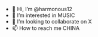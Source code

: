 - 👋 Hi, I’m @harmonous12
- 👀 I’m interested in MUSIC
- 💞️ I’m looking to collaborate on X
- 📫 How to reach me CHINA

<!---
harmonous12/harmonous12 is a ✨ special ✨ repository because its `README.md` (this file) appears on your GitHub profile.
You can click the Preview link to take a look at your changes.
--->
